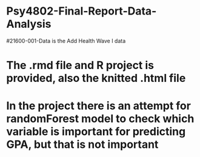 # Psy4802-Final-Report-Data-Analysis

#21600-001-Data is the Add Health Wave I data
# The .rmd file and R project is provided, also the knitted .html file
# In the project there is an attempt for randomForest model to check which variable is important for predicting GPA, but that is not important
